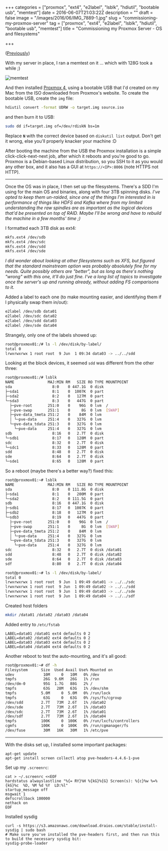 +++
categories = ["proxmox", "ext4", "e2label", "lsblk", "hdiutil", "bootable usb", "memtest"]
date = 2016-06-07T21:03:22Z
description = ""
draft = false
image = "/images/2016/06/IMG_7889-1.jpg"
slug = "commissioning-my-proxmox-server"
tag = ["proxmox", "ext4", "e2label", "lsblk", "hdiutil", "bootable usb", "memtest"]
title = "Commissioning my Proxmox Server - OS and filesystems"

+++

([Previously](/2016/06/07/a-new-arrival/))

With my server in place, I ran a memtest on it ... which with 128G took a while ;)

![memtest](/images/2016/06/IMG_7889.jpg)

And then installed [Proxmox 4](https://www.proxmox.com/en/), using a bootable USB that I'd created on my Mac from the ISO downloaded from Proxmox's website. To create the bootable USB, create the `img` file:

```bash
hdiutil convert -format UDRW -o target.img source.iso
```

and then burn it to USB: 

```bash
sudo dd if=target.img of=/dev/rdiskN bs=1m
```

Replace **`N`** with the correct device based on `diskutil list` output. Don't get it wrong, else you'll properly knacker your machine :D

After booting the machine from the USB the Proxmox installation is a simple click-click-next-next job, after which it reboots and you're good to go. Proxmox is a Debian-based Linux distribution, so you SSH to it as you would any other box, and it also has a GUI at `https://<IP>:8006` (note HTTPS not HTTP). 

---

Once the OS was in place, I then set up the filesystems. There's a SDD I'm using for the main OS and binaries, along with four 3TB spinning disks. _I've opted to keep them un-raided, since one of the things I'm interested in is performance of things like HDFS and Kafka where from my limited understanding the raw spindles are as important as the logical devices that'd be presented on top of RAID. Maybe I'll be wrong and have to rebuild the machine in a few months' time ;)_

I formatted each 3TB disk as ext4: 

```bash
mkfs.ext4 /dev/sdb
mkfs.ext4 /dev/sdc
mkfs.ext4 /dev/sdd
mkfs.ext4 /dev/sde
```

_I did wonder about looking at other filesystems such as XFS, but figured that the standard mainstream option was probably absolutely fine for my needs. Quite possibly others are "better", but as long as there's nothing "wrong" with this one, it'll do just fine. I've a long list of topics to investigate once the server's up and running already, without adding FS comparisons to it._

Added a label to each one (to make mounting easier, and identifying them if I physically swap them in/out):

```bash
e2label /dev/sdb data01
e2label /dev/sdc data02
e2label /dev/sdd data03
e2label /dev/sde data04
```

Strangely, only one of the labels showed up:

```bash
root@proxmox01:/# ls -l /dev/disk/by-label/
total 0
lrwxrwxrwx 1 root root  9 Jun  1 09:34 data03 -> ../../sdd
```

Looking at the block devices, it seemed `sdd` was different from the other three:

```bash
root@proxmox01:/# lsblk
NAME               MAJ:MIN RM   SIZE RO TYPE MOUNTPOINT
sda                  8:0    0 447.1G  0 disk
├─sda1               8:1    0  1007K  0 part
├─sda2               8:2    0   127M  0 part
└─sda3               8:3    0   447G  0 part
  ├─pve-root       251:0    0    96G  0 lvm  /
  ├─pve-swap       251:1    0     8G  0 lvm  [SWAP]
  ├─pve-data_tmeta 251:2    0    84M  0 lvm
  │ └─pve-data     251:4    0   327G  0 lvm
  └─pve-data_tdata 251:3    0   327G  0 lvm
    └─pve-data     251:4    0   327G  0 lvm
sdb                  8:16   0   2.7T  0 disk
└─sdb1               8:17   0   128M  0 part
sdc                  8:32   0   2.7T  0 disk
└─sdc1               8:33   0   128M  0 part
sdd                  8:48   0   2.7T  0 disk
sde                  8:64   0   2.7T  0 disk
└─sde1               8:65   0   128M  0 part
```

So a reboot (maybe there's a better way?) fixed this:

```bash
root@proxmox01:~# lsblk
NAME               MAJ:MIN RM   SIZE RO TYPE MOUNTPOINT
sda                  8:0    0 111.8G  0 disk
├─sda1               8:1    0   200M  0 part
└─sda2               8:2    0 111.5G  0 part
sdb                  8:16   0 447.1G  0 disk
├─sdb1               8:17   0  1007K  0 part
├─sdb2               8:18   0   127M  0 part
└─sdb3               8:19   0   447G  0 part
  ├─pve-root       251:0    0    96G  0 lvm  /
  ├─pve-swap       251:1    0     8G  0 lvm  [SWAP]
  ├─pve-data_tmeta 251:2    0    84M  0 lvm
  │ └─pve-data     251:4    0   327G  0 lvm
  └─pve-data_tdata 251:3    0   327G  0 lvm
    └─pve-data     251:4    0   327G  0 lvm
sdc                  8:32   0   2.7T  0 disk /data01
sdd                  8:48   0   2.7T  0 disk /data02
sde                  8:64   0   2.7T  0 disk /data03
sdf                  8:80   0   2.7T  0 disk /data04

root@proxmox01:~# ls -l /dev/disk/by-label/
total 0
lrwxrwxrwx 1 root root  9 Jun  1 09:49 data01 -> ../../sdc
lrwxrwxrwx 1 root root  9 Jun  1 09:49 data02 -> ../../sdd
lrwxrwxrwx 1 root root  9 Jun  1 09:49 data03 -> ../../sde
lrwxrwxrwx 1 root root  9 Jun  1 09:49 data04 -> ../../sdf
```

Created host folders

```bash
mkdir /data01 /data02 /data03 /data04
```
Added entry to `/etc/fstab`

```
LABEL=data01 /data01 ext4 defaults 0 2
LABEL=data02 /data02 ext4 defaults 0 2
LABEL=data03 /data03 ext4 defaults 0 2
LABEL=data04 /data04 ext4 defaults 0 2
```

Another reboot to test the auto-mounting, and it's all good:

```bash
root@proxmox01:~# df -h
Filesystem      Size  Used Avail Use% Mounted on
udev             10M     0   10M   0% /dev
tmpfs            26G  9.6M   26G   1% /run
/dev/dm-0        95G  1.7G   88G   2% /
tmpfs            63G   28M   63G   1% /dev/shm
tmpfs           5.0M     0  5.0M   0% /run/lock
tmpfs            63G     0   63G   0% /sys/fs/cgroup
/dev/sdd        2.7T   73M  2.6T   1% /data02
/dev/sde        2.7T   73M  2.6T   1% /data03
/dev/sdc        2.7T   73M  2.6T   1% /data01
/dev/sdf        2.7T   73M  2.6T   1% /data04
tmpfs           100K     0  100K   0% /run/lxcfs/controllers
cgmfs           100K     0  100K   0% /run/cgmanager/fs
/dev/fuse        30M   16K   30M   1% /etc/pve
```

---

With the disks set up, I installed some important packages:

```
apt-get update
apt-get install screen collectl atop pve-headers-4.4.6-1-pve
```

Set up my `.screenrc`:

```
cat > ~/.screenrc <<EOF
hardstatus alwayslastline "%{= RY}%H %{kG}%{G} Screen(s): %{c}%w %=%{kG}%c  %D, %M %d %Y  LD:%l"
startup_message off
msgwait 1
defscrollback 100000
nethack on
EOF
```

Installed sysdig

```
curl -s https://s3.amazonaws.com/download.draios.com/stable/install-sysdig | sudo bash
# Make sure you've installed the pve-headers first, and then run this to build the necessary sysdig bit:
sysdig-probe-loader
```
